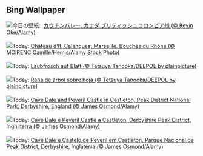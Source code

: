 ## Bing Wallpaper
![](https://www.bing.com/th?id=OHR.MtPrevostDuncan_JA-JP5482628998_UHD.jpg&w=1000)今日の壁紙: &nbsp;[カウチンバレー, カナダ ブリティッシュコロンビア州 (© Kevin Oke/Alamy)](https://www.bing.com/th?id=OHR.MtPrevostDuncan_JA-JP5482628998_UHD.jpg)
<br><br/>
![](https://www.bing.com/th?id=OHR.ChateauIf_FR-FR4699337887_UHD.jpg&w=1000)Today: [Château d'If, Calanques, Marseille, Bouches du Rhône (© MOIRENC Camille/Hemis/Alamy Stock Photo)](https://www.bing.com/th?id=OHR.ChateauIf_FR-FR4699337887_UHD.jpg)
<br><br/>
![](https://www.bing.com/th?id=OHR.SpringFrog_DE-DE4626076989_UHD.jpg&w=1000)Today: [Laubfrosch auf Blatt (© Tetsuya Tanooka/DEEPOL by plainpicture)](https://www.bing.com/th?id=OHR.SpringFrog_DE-DE4626076989_UHD.jpg)
<br><br/>
![](https://www.bing.com/th?id=OHR.SpringFrog_ES-ES8842639194_UHD.jpg&w=1000)Today: [Rana de árbol sobre hoja (© Tetsuya Tanooka/DEEPOL by plainpicture)](https://www.bing.com/th?id=OHR.SpringFrog_ES-ES8842639194_UHD.jpg)
<br><br/>
![](https://www.bing.com/th?id=OHR.SpringCaveDale_EN-GB2092563802_UHD.jpg&w=1000)Today: [Cave Dale and Peveril Castle in Castleton, Peak District National Park, Derbyshire, England (© James Osmond/Alamy)](https://www.bing.com/th?id=OHR.SpringCaveDale_EN-GB2092563802_UHD.jpg)
<br><br/>
![](https://www.bing.com/th?id=OHR.SpringCaveDale_IT-IT3874246493_UHD.jpg&w=1000)Today: [Cave Dale e Peveril Castle a Castleton, Derbyshire Peak District, Inghilterra (© James Osmond/Alamy)](https://www.bing.com/th?id=OHR.SpringCaveDale_IT-IT3874246493_UHD.jpg)
<br><br/>
![](https://www.bing.com/th?id=OHR.SpringFrog_PT-BR2957338911_UHD.jpg&w=1000)Today: [Cave Dale e Castelo de Peveril em Castleton, Parque Nacional de Peak District, Derbyshire, Inglaterra (© James Osmond/Alamy)](https://www.bing.com/th?id=OHR.SpringFrog_PT-BR2957338911_UHD.jpg)
<br><br/>
